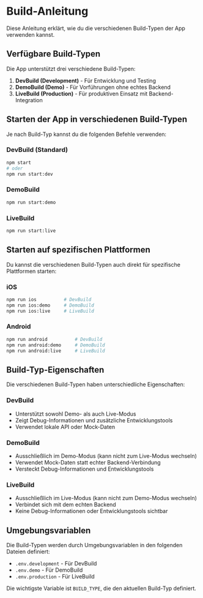 # Build-Anleitung

Diese Anleitung erklärt, wie du die verschiedenen Build-Typen der App verwenden kannst.

## Verfügbare Build-Typen

Die App unterstützt drei verschiedene Build-Typen:

1. **DevBuild (Development)** - Für Entwicklung und Testing
2. **DemoBuild (Demo)** - Für Vorführungen ohne echtes Backend
3. **LiveBuild (Production)** - Für produktiven Einsatz mit Backend-Integration

## Starten der App in verschiedenen Build-Typen

Je nach Build-Typ kannst du die folgenden Befehle verwenden:

### DevBuild (Standard)

```bash
npm start
# oder
npm run start:dev
```

### DemoBuild

```bash
npm run start:demo
```

### LiveBuild

```bash
npm run start:live
```

## Starten auf spezifischen Plattformen

Du kannst die verschiedenen Build-Typen auch direkt für spezifische Plattformen starten:

### iOS

```bash
npm run ios          # DevBuild
npm run ios:demo     # DemoBuild
npm run ios:live     # LiveBuild
```

### Android

```bash
npm run android          # DevBuild
npm run android:demo     # DemoBuild
npm run android:live     # LiveBuild
```

## Build-Typ-Eigenschaften

Die verschiedenen Build-Typen haben unterschiedliche Eigenschaften:

### DevBuild
- Unterstützt sowohl Demo- als auch Live-Modus
- Zeigt Debug-Informationen und zusätzliche Entwicklungstools
- Verwendet lokale API oder Mock-Daten

### DemoBuild
- Ausschließlich im Demo-Modus (kann nicht zum Live-Modus wechseln)
- Verwendet Mock-Daten statt echter Backend-Verbindung
- Versteckt Debug-Informationen und Entwicklungstools

### LiveBuild
- Ausschließlich im Live-Modus (kann nicht zum Demo-Modus wechseln)
- Verbindet sich mit dem echten Backend
- Keine Debug-Informationen oder Entwicklungstools sichtbar

## Umgebungsvariablen

Die Build-Typen werden durch Umgebungsvariablen in den folgenden Dateien definiert:

- `.env.development` - Für DevBuild
- `.env.demo` - Für DemoBuild
- `.env.production` - Für LiveBuild

Die wichtigste Variable ist `BUILD_TYPE`, die den aktuellen Build-Typ definiert. 